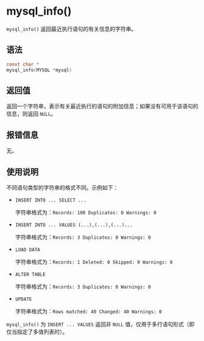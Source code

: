 mysql_info() 
=================================

`mysql_info()` 返回最近执行语句的有关信息的字符串。

语法 
-----------------------

```c
const char *
mysql_info(MYSQL *mysql)
```



返回值 
------------------------

返回一个字符串，表示有关最近执行的语句的附加信息；如果没有可用于该语句的信息，则返回 `NULL`。

报错信息 
-------------------------

无。

使用说明 
-------------------------

不同语句类型的字符串的格式不同。示例如下：

* `INSERT INTO ... SELECT ...`

  字符串格式为：`Records: 100 Duplicates: 0 Warnings: 0`
  

* `INSERT INTO ... VALUES (...),(...),(...)...`

  字符串格式为：`Records: 3 Duplicates: 0 Warnings: 0`
  

* `LOAD DATA`

  字符串格式为：`Records: 1 Deleted: 0 Skipped: 0 Warnings: 0`
  

* `ALTER TABLE`

  字符串格式为：`Records: 3 Duplicates: 0 Warnings: 0`
  

* `UPDATE`

  字符串格式为：`Rows matched: 40 Changed: 40 Warnings: 0`
  




`mysql_info()` 为 `INSERT ... VALUES` 返回非 `NULL` 值，仅用于多行语句形式（即仅当指定了多值列表时）。
